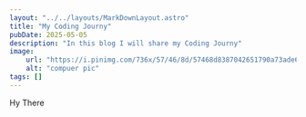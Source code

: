 ```yaml
---
layout: "../../layouts/MarkDownLayout.astro"
title: "My Coding Journy"
pubDate: 2025-05-05
description: "In this blog I will share my Coding Journy"
image: 
    url: "https://i.pinimg.com/736x/57/46/8d/57468d8387042651790a73ade6a0d224.jpg"
    alt: "compuer pic"
tags: []
---
```


Hy There